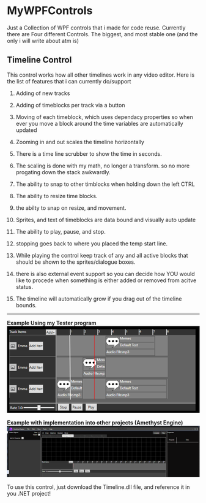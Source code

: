 # MyWPFControls
Just a Collection of WPF controls that i made for code reuse.
Currently there are Four different Controls. The biggest, and most stable one (and the only i will write about atm is)

**Timeline Control**
--------------------------------------------------------------------------------------------------------------------------------
This control works how all other timelines work in any video editor. Here is the list of features that i can currently do/support
1. Adding of new tracks
2. Adding of timeblocks per track via a button
3. Moving of each timeblock, which uses dependacy properties so when ever
you move a block around the time variables are automatically updated
4. Zooming in and out scales the timeline horizontally
5. There is a time line scrubber to show the time in seconds.
6. The scaling is done with my math, no longer a transform. so no more
progating down the stack awkwardly.
7. The ability to snap to other timblocks when holding down the left CTRL
8. The ability to resize time blocks.
9. the abilty to snap on resize, and movement.
10. Sprites, and text of timeblocks are data bound and visually auto update
11. The ability to play, pause, and stop.
12. stopping goes back to where you placed the temp start line.
13. While playing the control keep track of any and all active blocks that
should be shown to the sprites/dialogue boxes.
14. there is also external event support so you can decide how YOU would like
to procede when something is either added or removed from acitve status.

15. The timeline will automatically grow if you drag out of the timeline
bounds.

-----
**Example Using my Tester program**
![Alt text](https://github.com/CodenameColors/MyWPFControls/blob/master/Timeline.png "Optional Title")

**Example with implementation into other projects (Amethyst Engine)**
![Alt text](https://github.com/CodenameColors/MyWPFControls/blob/master/Timeline%20example.png "Optional Title")

To use this control, just download the Timeline.dll file, and reference it in you .NET project!
